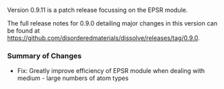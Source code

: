 Version 0.9.11 is a patch release focussing on the EPSR module.

The full release notes for 0.9.0 detailing major changes in this version can be found at https://github.com/disorderedmaterials/dissolve/releases/tag/0.9.0.

### Summary of Changes
- Fix: Greatly improve efficiency of EPSR module when dealing with medium - large numbers of atom types
